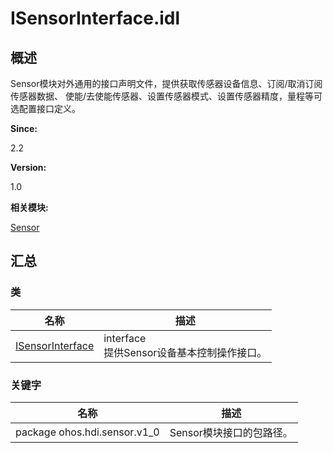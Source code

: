 # ISensorInterface.idl


## 概述

Sensor模块对外通用的接口声明文件，提供获取传感器设备信息、订阅/取消订阅传感器数据、 使能/去使能传感器、设置传感器模式、设置传感器精度，量程等可选配置接口定义。

**Since:**

2.2

**Version:**

1.0

**相关模块:**

[Sensor](_sensor.md)


## 汇总


### 类

  | 名称 | 描述 | 
| -------- | -------- |
| [ISensorInterface](interface_i_sensor_interface.md) | interface<br/>提供Sensor设备基本控制操作接口。 | 


### 关键字

  | 名称 | 描述 | 
| -------- | -------- |
| package&nbsp;ohos.hdi.sensor.v1_0 | Sensor模块接口的包路径。 | 
